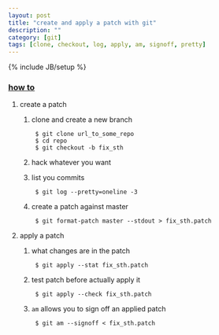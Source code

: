```yaml
---
layout: post
title: "create and apply a patch with git"
description: ""
category: [git]
tags: [clone, checkout, log, apply, am, signoff, pretty]
---
```

{% include JB/setup %}


### [how to](https://ariejan.net/2009/10/26/how-to-create-and-apply-a-patch-with-git/)

1. create a patch

    1. clone and create a new branch

            $ git clone url_to_some_repo
            $ cd repo
            $ git checkout -b fix_sth

    1. hack whatever you want

    1. list you commits

            $ git log --pretty=oneline -3

    1. create a patch against master

            $ git format-patch master --stdout > fix_sth.patch

1. apply a patch

    1. what changes are in the patch

            $ git apply --stat fix_sth.patch

    1. test patch before actually apply it

            $ git apply --check fix_sth.patch

    1. `am` allows you to sign off an applied patch

            $ git am --signoff < fix_sth.patch
